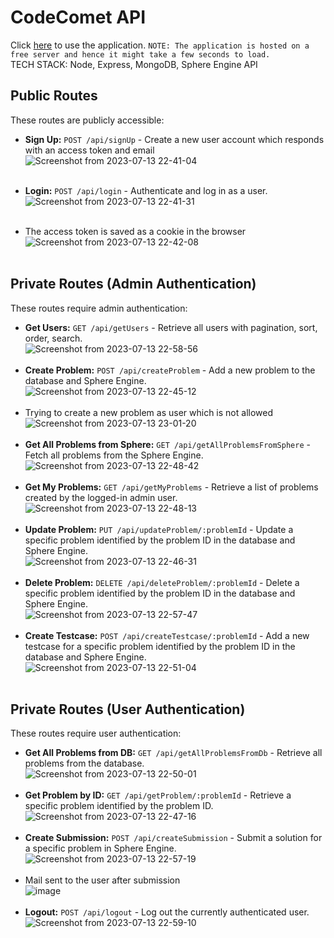 
# CodeComet API 
Click [here](https://cometcode.onrender.com) to use the application.
`NOTE: The application is hosted on a free server and hence it might take a few seconds to load.`<br>
TECH STACK: Node, Express, MongoDB, Sphere Engine API

## Public Routes

These routes are publicly accessible:

* **Sign Up:** `POST /api/signUp` - Create a new user account which responds with an access token and email<br>
  ![Screenshot from 2023-07-13 22-41-04](https://github.com/PriyanKishoreMS/cometLabs/assets/80768547/0f3678ff-d459-4b10-b1df-8e7458fd7ec9)<br><br>
* **Login:** `POST /api/login` - Authenticate and log in as a user.<br>
![Screenshot from 2023-07-13 22-41-31](https://github.com/PriyanKishoreMS/cometLabs/assets/80768547/a29bf2fe-79b8-4e51-9b07-c2dd6292b3e0)<br><br>

* The access token is saved as a cookie in the browser<br>
![Screenshot from 2023-07-13 22-42-08](https://github.com/PriyanKishoreMS/cometLabs/assets/80768547/6f7094fd-ec96-45bb-8ffc-0f5afc4fd5e7)<br><br>
## Private Routes (Admin Authentication)

These routes require admin authentication:

* **Get Users:** `GET /api/getUsers` - Retrieve all users with pagination, sort, order, search.<br>
  ![Screenshot from 2023-07-13 22-58-56](https://github.com/PriyanKishoreMS/cometLabs/assets/80768547/a1fceb43-b0d7-480e-af6a-b40b6e59f867)<br><br>
* **Create Problem:** `POST /api/createProblem` - Add a new problem to the database and Sphere Engine.<br>
  ![Screenshot from 2023-07-13 22-45-12](https://github.com/PriyanKishoreMS/cometLabs/assets/80768547/b67907e6-3091-4766-a0db-a0e781eaf5fb)<br><br>
* Trying to create a new problem as user which is not allowed<br>
  ![Screenshot from 2023-07-13 23-01-20](https://github.com/PriyanKishoreMS/cometLabs/assets/80768547/798639eb-acd9-4e82-9aba-fb30bc9c2a8a)<br><br>
* **Get All Problems from Sphere:** `GET /api/getAllProblemsFromSphere` - Fetch all problems from the Sphere Engine.<br>
  ![Screenshot from 2023-07-13 22-48-42](https://github.com/PriyanKishoreMS/cometLabs/assets/80768547/c779d2bd-ed35-4475-8587-f411b02496bb)<br><br>
* **Get My Problems:** `GET /api/getMyProblems` - Retrieve a list of problems created by the logged-in admin user.<br>
  ![Screenshot from 2023-07-13 22-48-13](https://github.com/PriyanKishoreMS/cometLabs/assets/80768547/150b55b5-c580-4d56-9d5b-9e15441d2199)<br><br>
* **Update Problem:** `PUT /api/updateProblem/:problemId` - Update a specific problem identified by the problem ID in the database and Sphere Engine.<br>
  ![Screenshot from 2023-07-13 22-46-31](https://github.com/PriyanKishoreMS/cometLabs/assets/80768547/f32ddcdc-047a-43eb-8ff2-0ad8e5afa952)<br><br>
* **Delete Problem:** `DELETE /api/deleteProblem/:problemId` - Delete a specific problem identified by the problem ID in the database and Sphere Engine.<br>
  ![Screenshot from 2023-07-13 22-57-47](https://github.com/PriyanKishoreMS/cometLabs/assets/80768547/f2a7546c-2d54-4f32-9c87-f4829da638eb)<br><br>
* **Create Testcase:** `POST /api/createTestcase/:problemId` - Add a new testcase for a specific problem identified by the problem ID in the database and Sphere Engine.<br>
  ![Screenshot from 2023-07-13 22-51-04](https://github.com/PriyanKishoreMS/cometLabs/assets/80768547/2634ba96-1aba-4c88-ae8e-f96a34c6c01b)<br><br>

## Private Routes (User Authentication)

These routes require user authentication:

* **Get All Problems from DB:** `GET /api/getAllProblemsFromDb` - Retrieve all problems from the database.<br>
  ![Screenshot from 2023-07-13 22-50-01](https://github.com/PriyanKishoreMS/cometLabs/assets/80768547/9fef0d6d-bb1c-40ea-9989-b63e35086a41)<br><br>
* **Get Problem by ID:** `GET /api/getProblem/:problemId` - Retrieve a specific problem identified by the problem ID.<br>
  ![Screenshot from 2023-07-13 22-47-16](https://github.com/PriyanKishoreMS/cometLabs/assets/80768547/05b91db4-cf48-41af-b45a-5313891b911f)<br><br>
* **Create Submission:** `POST /api/createSubmission` - Submit a solution for a specific problem in Sphere Engine.<br>
  ![Screenshot from 2023-07-13 22-57-19](https://github.com/PriyanKishoreMS/cometLabs/assets/80768547/5c9a993e-81aa-4964-a602-94ddae08563f)<br><br>
* Mail sent to the user after submission<br>
  ![image](https://github.com/PriyanKishoreMS/cometLabs/assets/80768547/56480fe8-105d-46ad-9d3b-38287e938df1)<br><br>
* **Logout:** `POST /api/logout` - Log out the currently authenticated user.<br>
  ![Screenshot from 2023-07-13 22-59-10](https://github.com/PriyanKishoreMS/cometLabs/assets/80768547/9950882b-7f48-4751-be84-105a011a57f3)<br><br>


